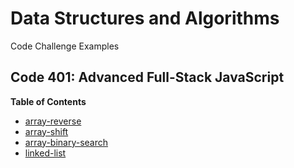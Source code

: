 # Data Structures and Algorithms

Code Challenge Examples

## Code 401: Advanced Full-Stack JavaScript

**Table of Contents**
- [array-reverse](challenges/arrayReverse/array-reverse.js)
- [array-shift](challenges/arrayShift/array-shift.js)
- [array-binary-search](challenges/arrayBinarySearch/array-binary-search.js)
- [linked-list](Data-Structures/linkedList/linked-list.js)
